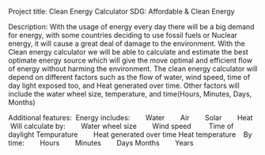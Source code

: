 

Project title: Clean Energy Calculator SDG: Affordable & Clean Energy

Description: With the usage of energy every day there will be a big demand for energy, with some countries deciding to use fossil fuels or Nuclear energy, it will cause a great deal of damage to the environment. With the Clean energy calculator we will be able to calculate and estimate the best optimate energy source which will give the move optimal and efficient flow of energy without harming the environment. The clean energy calculator will depend on different factors such as the flow of water, wind speed, time of day light exposed too, and Heat generated over time. Other factors will include the water wheel size, temperature, and time(Hours, Minutes, Days, Months)

Additional features:
  Energy includes:
        Water
        Air
        Solar
        Heat
    Will calculate by:
        Water wheel size
        Wind speed 
        Time of daylight
        Tempurature
        Heat generated over time
Heat temperature
    By time:
        Hours
        Minutes
        Days
        Months
        Years
